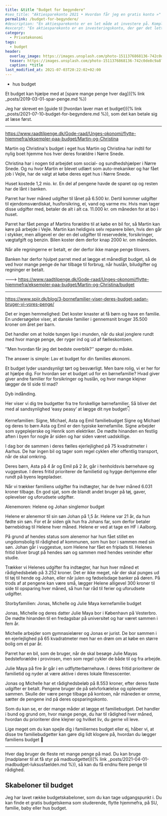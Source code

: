 ```yaml
---
title: &title "Budget for begyndere"
#seo_title: "Aktiesparekonto 2021 • Hvordan får jeg en gratis konto »"
permalink: /budget-for-begyndere/
#description: "En aktiesparekonto er en let måde at investere på. Komplet guide til beskatning og hvor du kan få en GRATIS aktiesparekonto."
#excerpt: "En aktiesparekonto er en investeringskonto, der gør det lettere for dig at komme i gang med at investere i aktier. Her er alt du skal vide om at investere på en aktiesparekonto."
category:
  - Privatøkonomi
tags:
  - budget
header:
  overlay_image: https://images.unsplash.com/photo-1511376868136-742c0de8c9a8?ixid=MXwxMjA3fDB8MHxwaG90by1wYWdlfHx8fGVufDB8fHw%3D&ixlib=rb-1.2.1&auto=format&fit=crop&w=1950&q=80
  teaser: https://images.unsplash.com/photo-1511376868136-742c0de8c9a8?ixid=MXwxMjA3fDB8MHxwaG90by1wYWdlfHx8fGVufDB8fHw%3D&ixlib=rb-1.2.1&auto=format&fit=crop&w=400&q=80
  caption: *title
last_modified_at: 2021-07-03T20:22:02+02:00
---
```


- hus budget

Et budget kan hjælpe med at [spare mange penge hver dag]({% link _posts/2019-03-01-spar-penge.md %})

Jeg har skrevet en [guide til [hvordan laver man et budget]({% link _posts/2021-07-10-budget-for-begyndere.md %}), som det kan betale sig at læse først.

***

https://www.raadtilpenge.dk/Gode-raad/Unges-okonomi/flytte-hjemmefra/eksempler-paa-budget/Martin-og-Christina

Martin og Christina's budget i eget hus
Martin og Christina har indtil for nylig boet hjemme hos hver deres forældre i Nørre Snede.

Christina har i nogen tid arbejdet som social- og sundhedshjælper i Nørre Snede. Og nu hvor Martin er blevet udlært som auto-mekaniker og har fået job i Vejle, har de valgt at købe deres eget hus i Nørre Snede.

Huset kostede 1,2 mio. kr. En del af pengene havde de sparet op og resten har de lånt i banken.

Parret har hver måned udgifter til lånet på 6.500 kr. Dertil kommer udgifter til ejendomsværdiskat, husforsikring, el, vand og varme mv. Hvis man tager disse udgifter med, betaler de alt i alt ca. 11.000 kr. om måneden for at bo i huset. 

Parret har fået penge af Martins forældre til at købe en bil for, så Martin kan køre på arbejde i Vejle. Martin kan heldigvis selv reparere bilen, hvis den går i stykker, men alligevel er der en del udgifter til reservedele, forsikringer, vægtafgift og benzin. Bilen koster dem derfor knap 2000 kr. om måneden.

Når alle regningerne er betalt, er der derfor ikke mange penge tilovers.

Banken har derfor hjulpet parret med at lægge et månedligt budget, så de ved hvor mange penge de har tilbage til forbrug, når huslån, biludgifter og regninger er betalt.


---> https://www.raadtilpenge.dk/Gode-raad/Unges-okonomi/flytte-hjemmefra/eksempler-paa-budget/Martin-og-Christina/budget

***

https://www.spiir.dk/blog/3-bornefamilier-viser-deres-budget-sadan-bruger-vi-vores-penge/

Det er ingen hemmelighed: Det koster knaster at få børn og have en familie. En undersøgelse viser, at danske familier i gennemsnit bruger 35.500 kroner om året per barn.

Det handler om at holde tungen lige i munden, når du skal jonglere rundt med hvor mange penge, der ryger ind og ud af fælleskontoen.

‘’Men hvordan får jeg det bedste overblik?’’ spørger du måske.

The answer is simple: Lav et budget for din families økonomi.

Et budget lyder usandsynligt tørt og besværligt. Men bare rolig, vi er her for at hjælpe dig. For hvordan ser et budget ud for en børnefamilie? Hvad giver giver andre familier for forsikringer og huslån, og hvor mange klejner lægger de til side til mad?

Dyb indånding.

Her viser vi dig tre budgetter fra tre forskellige børnefamilier. Så bliver det med al sandsynlighed ‘easy peasy’ at lægge dit nye budget👇

Kernefamilien: Signe, Michael, Asta og Emil
familiebudget Signe og Michael og deres to børn Asta og Emil er den typiske kernefamilie. Signe arbejder som sygeplejerske og Henrik som elektriker. De mødte hinanden en festlig aften i byen for nogle år siden og har siden været uadskillige.

I dag bor de sammen i deres fælles ejerlejlighed på 75 kvadratmeter i Aarhus. De har ingen bil og tager som regel cyklen eller offentlig transport, når de skal omkring.

Deres børn, Asta på 4 år og Emil på 2 år, går i henholdsvis børnehave og vuggestue. I deres fritid prioriterer de familietid og hygge derhjemme eller rundt på byens legepladser.

Når vi trækker familiens udgifter fra indtægter, har de hver måned 6.031 kroner tilbage. En god sjat, som de blandt andet bruger på tøj, gaver, oplevelser og uforudsete udgifter.





Alenemoren: Helene og Johan
singlemor budget

Helene er alenemor til sin søn Johan på 1,5 år. Helene var 21 år, da hun fødte sin søn. For et år siden gik hun fra Johans far, som derfor betaler børnebidrag til Helene hver måned. Helene er ved at tage en HF i Aalborg.

På grund af hendes status som alenemor har hun fået stillet en ungdomsbolig til rådighed af kommunen, som hun bor i sammen med sin søn. Johan går i vuggestue, som Helene har fået en friplads til. Helenes fritid bliver brugt på hendes søn og sammen med hendes veninder efter studie.

Trækker vi Helenes udgifter fra indtægter, har hun hver måned et rådighedsbeløb på 3.252 kroner. Det er ikke meget, når der skal punges ud til tøj til hende og Johan, eller når julen og fødselsdage banker på døren. På trods af at pengene kan være små, lægger Helene alligevel 300 kroner til side til opsparing hver måned, så hun har råd til ferier og uforudsete udgifter.





Storbyfamilien: Jonas, Michelle og Julie Maya
kernefamilie budget

Jonas, Michelle og deres datter Julie Maya bor i København på Vesterbro. De mødte hinanden til en fredagsbar på universitet og har været sammen i fem år.

Michelle arbejder som gymnasielærer og Jonas er jurist. De bor sammen i en ejerlejlighed på 65 kvadratmeter men har en drøm om at købe en større bolig om et par år.

Parret har en bil, som de bruger, når de skal besøge Julie Mayas bedsteforældre i provinsen, men som regel cykler de både til og fra arbejde.

Julie Maya på fire år går i en udflytterbørnehave. I deres fritid prioriterer de familietid og nyder at være aktive i deres lokale fitnesscenter.

Jonas og Michelle har et rådighedsbeløb på 8.553 kroner, efter deres faste udgifter er betalt. Pengene bruger de på selvforkælelse og oplevelser sammen. Skulle der være penge tilbage på kontoen, når måneden er omme, sætter de pengene ind på deres opsparingskonto.





Som du kan se, er der mange måder at lægge et familiebudget. Det handler i bund og grund om, hvor mange penge, du har til rådighed hver måned, hvordan du prioriterer dine klejner og hvilket liv, du gerne vil leve.

Lige meget om du kan spejle dig i familiernes budget eller ej, håber vi, at disse tre familiebudgetter kan gøre dig lidt klogere på, hvordan du lægger familiens budget 🤗

***

Hver dag bruger de fleste ret mange penge på mad. Du kan bruge [madplaner til at få styr på madbudgettet]({% link _posts/2021-04-01-madbudget-luksusfaelden.md %}), så kan du få endnu flere penge til rådighed.

## Skabeloner til budget

Jeg har lavet række budgetskabeloner, som du kan tage udgangspunkt i. Du kan finde et gratis budgetskema som studerende, flytte hjemmefra, på SU, familie, baby eller hus budget.
